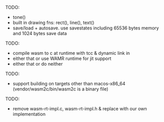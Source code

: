 TODO:

- tone()
- built in drawing fns: rect(), line(), text()
- save/load + autosave. use savestates including 65536 bytes memory and 1024 bytes save data

TODO:

- compile wasm to c at runtime with tcc & dynamic link in
- either that or use WAMR runtime for jit support
- either that or do neither

TODO:

- support building on targets other than macos-x86_64 (vendor/wasm2c/bin/wasm2c is a binary file)

TODO:

- remove wasm-rt-impl.c, wasm-rt-impl.h & replace with our own implementation
